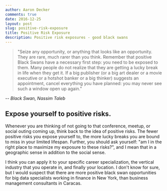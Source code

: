 ```yaml
---
author: Aaron Decker
comments: true
date: 2016-12-25
layout: post
slug: positive-risk-exposure
title: Positive Risk Exposure
description: Positive risk exposures - good black swans
---
```


> "Seize any opportunity, or anything that looks like an opportunity. They are rare, much rarer than you think. Remember that positive Black Swans have a necessary first step: you need to be exposed to them. Many people do not realize that they are getting a lucky break in life when they get it. If a big publisher (or a big art dealer or a movie executive or a hotshot banker or a big thinker) suggests an appointment, cancel everything you have planned: you may never see such a window open up again."

  -- _Black Swan, Nassim Taleb_


## Expose yourself to positive risks.

Whenever you are thinking of not going to that conference, meetup, or social outing coming up, think back to the idea of positive risks. The fewer positive risks you expose yourself to, the more lucky breaks you are bound to miss in your limited lifespan. Further, you should ask yourself: "am I in the right place to maximize my exposure to these risks?", and I mean that in a geographic sense in addition to the social sense.

I think you can apply it to your specific career specialization, the vertical industry that you operate in, and finally your location. I don't know for sure, but I would suspect that there are more positive black swan opportunities for big data specialists working in finance in New York, than business management consultants in Caracas.

